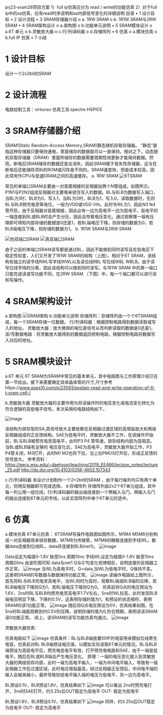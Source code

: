 prj23-sram28项目方案
1）full ip仿真应分为 read / write的功能仿真
2）对于full ip中的sa仿真，应有read时序说明和sa内部信号变化的详细说明
目录
•	1 设计目标
•	2 设计流程
•	3 SRAM存储器介绍 
o	      a. 1RW SRAM
o	      b. 1R1W SRAM与2RW SRAM
•	4 SRAM架构设计 
o	      a.架构图
o	      b.功能单元说明
•	5 SRAM模块设计 
o	      a.6T 单元
o	      b.灵敏放大器
o	      c.行/列译码器
o	      d.存储阵列
•	6 仿真 
o	     a.模块仿真
o	     b.full IP 仿真
•	7 小结

# 1 设计目标
设计一个2x2bit的SRAM

# 2 设计流程
电路绘制工具：virtuoso
仿真工具:spectre HSPICE

# 3 SRAM存储器介绍
SRAM(Static Random-Access Memory,SRAM)静态随机存取存储器。 “静态”是指这种存储器只要保持通电，里面储存的数据就可以一直保持。相对之下，动态随机存取存储器（DRAM）里面所储存的数据需要周期性地更新才能保持数据。然而，断电后SRAM储存的数据还是会消失，因此SRAM属于易失性存储器，这与在断电后还能储存资料的ROM或闪存是不同的。SRAM速度快，但是成本较高，因此常用作CPU与低速DRAM之间的高速缓存。
a. 1RW SRAM
![6TSRAM](https://github.com/RIOSMPW/OpenXRAM/assets/143074779/7a9a9297-0fa1-4050-add3-3a3785fb3c03)


常见的单端口SRAM主要由一对首尾相接的反相器加两个N管组成，如图所示。P1N1与P2N2组成反相器对主要用来锁住写入的数据。BL与BLB为数据写入端口，当BL为1时，BLB为0，写入1，当BL为0时，BLB为1，写入0。读取数据时，先将BL与BLB预充电至等电位，一般为VDD或VDD-Vth。此时令WL为1，因此N3 N4管开启，由于反相器对首尾相接，因此必有一边为高电平一边为低电平，低电平的一端连接到BL或BLB时会产生分压，因此会导致电压变化。通过观察哪一端有压降即可得知内部存储的数据是0还是1，若BL端电压下降，则存储的数据为0，若BLB端电压下降，则存储的数据为1。
b. 1R1W SRAM与2RW SRAM

 ![伪双端口SRAM](https://github.com/RIOSMPW/OpenXRAM/assets/143074779/ea03eadf-8f9b-4cbe-9e3f-afb289f18541)
 ![真双端口SRAM](https://github.com/RIOSMPW/OpenXRAM/assets/143074779/08ab6e52-7506-4882-9bed-f597233171d9)
 
由于之前的单端口SRAM读写都是通过BL，因此不能做到同时读写且在低电压下稳定性较差，人们又开发了1R1W SRAM的结构（上图）。相对于6T SRAM，该结构有独立的读字线RWL写字线WWL以及读位线RBL 写位线WBL WBLB。由于读写位线字线的分离，因此该结构可以做到同时读写。与1R1W SRAM 中的某一端口只能完成读或写功能不同，在2RW SRAM （下图）中，每一个端口都可以进行读和写操作。
# 4 SRAM架构设计
a.架构图
 ![SRAM架构](https://github.com/RIOSMPW/OpenXRAM/assets/143074779/56d1245f-6087-46f7-ac17-fc487a4dd9bb)
b.功能单元说明
存储阵列：存储阵列由一个个6TSRAM组成，每一个SRAM存储一位数据。
行/列译码器：根据控制电路得到数据读取或写入的地址。
灵敏放大器：放大微弱的电位差信号从而判断读取的数据是0还是1。
读/写数据电路：将灵敏放大器得到的数据返回控制电路，根据控制电路将数据写入对应的地址。
# 5 SRAM模块设计
 a.6T 单元
    6T SRAM为SRAM中常见的基本单元，其中电路图与工作原理介绍已在第一节给出。接下来需要确定具体晶体管的尺寸,尺寸参考https://www.ques10.com/p/23593/explain-read-and-write-operation-of-6-t-sram-cell-/
    
b.灵敏放大器
  灵敏放大器的主要作用为将读操作时的电压变化或电流变化转化为符合逻辑的高低电平信号。本次采用的电路结构如下，
  
 ![image](https://github.com/RIOSMPW/OpenXRAM/assets/143074779/a64a6e53-b2ce-4b8d-bfe8-8f9a7985f86c)

该结构为锁存型的SA,其信号放大主要依赖在反相器过渡区域的高增益放大和两级反相器组成的正反馈结构。SAE为低电平时，灵敏放大器不工作，在读操作开始前，BL与BLB被预充电至高电平，此时P3 P4 管导通，锁存结构内部为高阻态。当BL或BLB端有足够的 电压变化后，SAE为高电平，灵敏放大器开始工作，P3 P4管关闭，M3打开，此时M1 M2也将下拉，当上拉PMOS打开后，形成正反馈的信号放大。
参考资料：
https://eecs.wsu.edu/~daehyun/teaching/2019_EE466/lecture_notes/lecture_25.pdf
http://dx.doi.org/10.4103/0256-4602.107343

 c.行/列译码器
  本设计计划制作一个2×2bit的SRAM ，由于每行每列均只有两个单元，则用反相器即可完成选择。
d.存储阵列
  存储阵列由2x2个6T单元组成，其中每一列公用一组位线，行/列译码器的输出端连接到一个两输入与门，两输入与门的输出连接到6T单元的字线，以此实现阵列中单个6T单元的选中。
# 6 仿真
a.模块仿真
   6T单元仿真：
  6TSRAM写操作电路图如图所示，M1M4 M5M6分别构成一对反相器用来锁存数据，M7M8为传输管，M7M8的栅极连接到字线WL。数据data连接到位线BL，data非连接到BLB(net1)。
 ![image](https://github.com/RIOSMPW/OpenXRAM/assets/143074779/4e572078-41b6-4db4-b20e-dbcbda5f3587)

Data设定为幅值0-1.8V 脉宽5ns 周期10ns
字线WL设定为幅值0-1.8V 脉宽10ns 周期20ns
由波形图可知 data与net1 Q与Q’均变化规律相反，说明连接的反相器工作正常。
 ![image](https://github.com/RIOSMPW/OpenXRAM/assets/143074779/f838e802-2a29-4b1c-8218-e4604b596526)
当WL为高电平时，Q=data,当WL为低电平时，Q保持不变。这表明SRAM的写数据与数据保持功能正常。
![image](https://github.com/RIOSMPW/OpenXRAM/assets/143074779/d8ed84a9-7e20-4ebf-bd10-ffb697df1d70)
读操作电路如上图所示，首先将BL与BLB充电至高电平，当WL同时为高时，观察BL端或BLB端的压降，若BLB端电压下降则Q为1，若BL端电压下降则Q为0。
仿真前将Q点的电压预设为1.6V，2ns时BL与BLB均预充电至高电平1.7V左右，5ns时WL拉高，此时发现BLB端电压明显下降，下降约0.5V，这表明存储的值为1，和预设的状态相符，表明SRAM的读1功能正常。
 ![image](https://github.com/RIOSMPW/OpenXRAM/assets/143074779/b0015ef8-6cba-469a-b671-a8704f28849d)
随后将Q点电压预设为0V，仿真结果如图，在5ns时BL端能观察到约0.5V的压降，说明存储的值为0,符合预期，表明读该SRAM读0功能正常。
综上，该SRAM的读写功能仿真均通过。
![image](https://github.com/RIOSMPW/OpenXRAM/assets/143074779/5634b459-384d-4e5e-ba76-ebc89ff6ad71)

灵敏放大器仿真:

仿真电路如下
![image](https://github.com/RIOSMPW/OpenXRAM/assets/143074779/d86b00e0-2b62-40d0-acae-67278f9491be)
仿真条件：BL与BLB端放置50fF的电容用来模拟位线寄生电容，仿真前对BL BLB端预设电压值，以模拟实际读取6T单元的情况。BL与BLB端预设为高低电平后，预充电低电平有效，打开预充电电路和SAE，由于一端是低电平，随后在BL或BLB端会产生电压变化。
原理：一端的电压变化接入到灵敏放大器的两级锁存内部，此时一端为高电平输入，一端为中间电平输入，导致有一级反相器工作在过渡区域，此时电压增益最高，经过反相器正反馈后，中间电平端的输入会越来越小，最终导致较低电平输入端的电压为低电平，另一边为高电平。

BL预设0.1V，BLB预设1.8V，仿真结果如下
![image](https://github.com/RIOSMPW/OpenXRAM/assets/143074779/fa54b24f-43d2-474f-9e12-6af090bc086b)
可以看出 2ns时预充电打开，3ns时SAE打开，约3.25s后OUT稳定为高电平 OUT- 稳定为低电平

BL预设1.8V，BLB预设0.1V，仿真结果如下
![image](https://github.com/RIOSMPW/OpenXRAM/assets/143074779/237dfa78-edcc-4f99-bf7a-6fc5fdc17965)
同样，约3.25s后OUT稳定为低电平 OUT- 稳定为高电平
